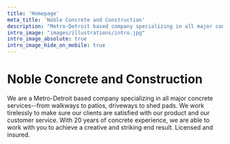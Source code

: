 ```yaml
---
title: 'Homepage'
meta_title: 'Noble Concrete and Construction'
description: "Metro-Detroit based company specializing in all major concrete services--from walkways to patios, driveways to shed pads. We work tirelessly to make sure our clients are satisfied with our product and our customer service. With 20 years of concrete experience, we are able to work with you to achieve a creative and striking end result. Licensed and insured."
intro_image: "images/illustrations/intro.jpg"
intro_image_absolute: true
intro_image_hide_on_mobile: true
---
```


# Noble Concrete and Construction

We are a Metro-Detroit based company specializing in all major concrete services--from walkways to patios, driveways to shed pads. We work tirelessly to make sure our clients are satisfied with our product and our customer service. With 20 years of concrete experience, we are able to work with you to achieve a creative and striking end result. Licensed and insured.

